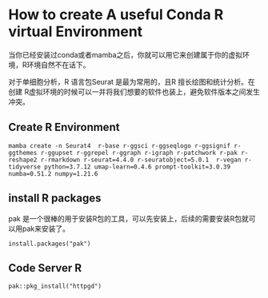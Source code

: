 
# How to create A useful Conda R virtual Environment

当你已经安装过conda或者mamba之后，你就可以用它来创建属于你的虚拟环境，R环境自然不在话下。

对于单细胞分析，R 语言包Seurat 是最为常用的，且R 擅长绘图和统计分析。在创建 R虚拟环境的时候可以一并将我们想要的软件也装上，避免软件版本之间发生冲突。

## Create R Environment

```{sh}
mamba create -n Seurat4  r-base r-ggsci r-ggseqlogo r-ggsignif r-ggthemes r-ggupset r-ggrepel r-ggraph r-igraph r-patchwork r-pak r-reshape2 r-rmarkdown r-seurat=4.4.0 r-seuratobject=5.0.1  r-vegan r-tidyverse python=3.7.12 umap-learn=0.4.6 prompt-toolkit=3.0.39 numba=0.51.2 numpy=1.21.6 

```

## install R packages

pak 是一个很棒的用于安装R包的工具，可以先安装上，后续的需要安装R包就可以用pak来安装了。

```{R}
install.packages("pak")
```

## Code Server R

```{R}
pak::pkg_install("httpgd")

```









